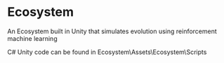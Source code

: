 # Ecosystem
  An Ecosystem built in Unity that simulates evolution using reinforcement machine learning  
  
  C# Unity code can be found in Ecosystem\Assets\Ecosystem\Scripts
